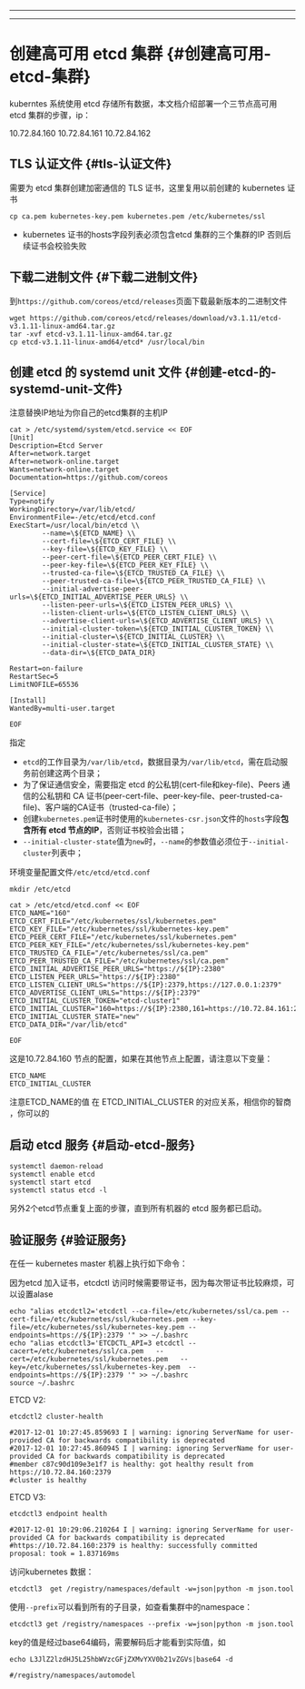 
---

---

# 创建高可用 etcd 集群 {#创建高可用-etcd-集群}

kuberntes 系统使用 etcd 存储所有数据，本文档介绍部署一个三节点高可用 etcd 集群的步骤，ip：

10.72.84.160  10.72.84.161  10.72.84.162

## TLS 认证文件 {#tls-认证文件}

需要为 etcd 集群创建加密通信的 TLS 证书，这里复用以前创建的 kubernetes 证书

```
cp ca.pem kubernetes-key.pem kubernetes.pem /etc/kubernetes/ssl
```

* kubernetes 证书的hosts字段列表必须包含etcd 集群的三个集群的IP 否则后续证书会校验失败

## 下载二进制文件 {#下载二进制文件}

到`https://github.com/coreos/etcd/releases`页面下载最新版本的二进制文件

```
wget https://github.com/coreos/etcd/releases/download/v3.1.11/etcd-v3.1.11-linux-amd64.tar.gz
tar -xvf etcd-v3.1.11-linux-amd64.tar.gz
cp etcd-v3.1.11-linux-amd64/etcd* /usr/local/bin
```

## 创建 etcd 的 systemd unit 文件 {#创建-etcd-的-systemd-unit-文件}

注意替换IP地址为你自己的etcd集群的主机IP

```
cat > /etc/systemd/system/etcd.service << EOF
[Unit]
Description=Etcd Server
After=network.target
After=network-online.target
Wants=network-online.target
Documentation=https://github.com/coreos

[Service]
Type=notify
WorkingDirectory=/var/lib/etcd/
EnvironmentFile=-/etc/etcd/etcd.conf
ExecStart=/usr/local/bin/etcd \\
        --name=\${ETCD_NAME} \\
        --cert-file=\${ETCD_CERT_FILE} \\
        --key-file=\${ETCD_KEY_FILE} \\
        --peer-cert-file=\${ETCD_PEER_CERT_FILE} \\
        --peer-key-file=\${ETCD_PEER_KEY_FILE} \\
        --trusted-ca-file=\${ETCD_TRUSTED_CA_FILE} \\
        --peer-trusted-ca-file=\${ETCD_PEER_TRUSTED_CA_FILE} \\
        --initial-advertise-peer-urls=\${ETCD_INITIAL_ADVERTISE_PEER_URLS} \\
        --listen-peer-urls=\${ETCD_LISTEN_PEER_URLS} \\
        --listen-client-urls=\${ETCD_LISTEN_CLIENT_URLS} \\
        --advertise-client-urls=\${ETCD_ADVERTISE_CLIENT_URLS} \\
        --initial-cluster-token=\${ETCD_INITIAL_CLUSTER_TOKEN} \\
        --initial-cluster=\${ETCD_INITIAL_CLUSTER} \\
        --initial-cluster-state=\${ETCD_INITIAL_CLUSTER_STATE} \\
        --data-dir=\${ETCD_DATA_DIR}

Restart=on-failure
RestartSec=5
LimitNOFILE=65536

[Install]
WantedBy=multi-user.target

EOF
```

指定

* `etcd`的工作目录为`/var/lib/etcd`，数据目录为`/var/lib/etcd`，需在启动服务前创建这两个目录；
* 为了保证通信安全，需要指定 etcd 的公私钥\(cert-file和key-file\)、Peers 通信的公私钥和 CA 证书\(peer-cert-file、peer-key-file、peer-trusted-ca-file\)、客户端的CA证书（trusted-ca-file）；
* 创建`kubernetes.pem`证书时使用的`kubernetes-csr.json`文件的`hosts`字段**包含所有 etcd 节点的IP**，否则证书校验会出错；
* `--initial-cluster-state`值为`new`时，`--name`的参数值必须位于`--initial-cluster`列表中；

环境变量配置文件`/etc/etcd/etcd.conf`

```
mkdir /etc/etcd

cat > /etc/etcd/etcd.conf << EOF
ETCD_NAME="160"
ETCD_CERT_FILE="/etc/kubernetes/ssl/kubernetes.pem"
ETCD_KEY_FILE="/etc/kubernetes/ssl/kubernetes-key.pem"
ETCD_PEER_CERT_FILE="/etc/kubernetes/ssl/kubernetes.pem"
ETCD_PEER_KEY_FILE="/etc/kubernetes/ssl/kubernetes-key.pem"
ETCD_TRUSTED_CA_FILE="/etc/kubernetes/ssl/ca.pem" 
ETCD_PEER_TRUSTED_CA_FILE="/etc/kubernetes/ssl/ca.pem"
ETCD_INITIAL_ADVERTISE_PEER_URLS="https://${IP}:2380"
ETCD_LISTEN_PEER_URLS="https://${IP}:2380"
ETCD_LISTEN_CLIENT_URLS="https://${IP}:2379,https://127.0.0.1:2379"
ETCD_ADVERTISE_CLIENT_URLS="https://${IP}:2379"
ETCD_INITIAL_CLUSTER_TOKEN="etcd-cluster1"
ETCD_INITIAL_CLUSTER="160=https://${IP}:2380,161=https://10.72.84.161:2380,162=https://10.72.84.162:2380"
ETCD_INITIAL_CLUSTER_STATE="new"
ETCD_DATA_DIR="/var/lib/etcd"

EOF
```

这是10.72.84.160 节点的配置，如果在其他节点上配置，请注意以下变量：

```
ETCD_NAME 
ETCD_INITIAL_CLUSTER
```

注意ETCD\_NAME的值 在 ETCD\_INITIAL\_CLUSTER 的对应关系，相信你的智商 ，你可以的

## 启动 etcd 服务 {#启动-etcd-服务}

```
systemctl daemon-reload
systemctl enable etcd
systemctl start etcd
systemctl status etcd -l
```

另外2个etcd节点重复上面的步骤，直到所有机器的 etcd 服务都已启动。

## 验证服务 {#验证服务}

在任一 kubernetes master 机器上执行如下命令：

因为etcd 加入证书，etcdctl 访问时候需要带证书，因为每次带证书比较麻烦，可以设置alase

```
echo "alias etcdctl2='etcdctl --ca-file=/etc/kubernetes/ssl/ca.pem --cert-file=/etc/kubernetes/ssl/kubernetes.pem --key-file=/etc/kubernetes/ssl/kubernetes-key.pem --endpoints=https://${IP}:2379 '" >> ~/.bashrc
echo "alias etcdctl3='ETCDCTL_API=3 etcdctl --cacert=/etc/kubernetes/ssl/ca.pem   --cert=/etc/kubernetes/ssl/kubernetes.pem   --key=/etc/kubernetes/ssl/kubernetes-key.pem  --endpoints=https://${IP}:2379 '" >> ~/.bashrc
source ~/.bashrc
```

ETCD V2:

```
etcdctl2 cluster-health

#2017-12-01 10:27:45.859693 I | warning: ignoring ServerName for user-provided CA for backwards compatibility is deprecated
#2017-12-01 10:27:45.860945 I | warning: ignoring ServerName for user-provided CA for backwards compatibility is deprecated
#member c87c90d109e3e1f7 is healthy: got healthy result from https://10.72.84.160:2379
#cluster is healthy
```

ETCD V3:

```
etcdctl3 endpoint health

#2017-12-01 10:29:06.210264 I | warning: ignoring ServerName for user-provided CA for backwards compatibility is deprecated
#https://10.72.84.160:2379 is healthy: successfully committed proposal: took = 1.837169ms
```

访问kubernetes 数据：

```
etcdctl3  get /registry/namespaces/default -w=json|python -m json.tool
```

使用`--prefix`可以看到所有的子目录，如查看集群中的namespace：

```
etcdctl3 get /registry/namespaces --prefix -w=json|python -m json.tool
```

key的值是经过base64编码，需要解码后才能看到实际值，如

```
echo L3JlZ2lzdHJ5L25hbWVzcGFjZXMvYXV0b21vZGVs|base64 -d

#/registry/namespaces/automodel
```

